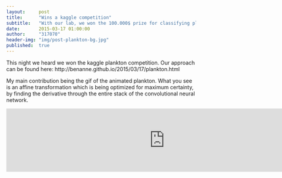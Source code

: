 ```yaml
---
layout:     post
title:      "Wins a kaggle competition"
subtitle:   "With our lab, we won the 100.000$ prize for classifying plankton using deep learning."
date:       2015-03-17 01:00:00
author:     "317070"
header-img: "img/post-plankton-bg.jpg"
published:  true
---
```


<p>This night we heard we won the kaggle plankton competition. Our approach can be found here: <a>http://benanne.github.io/2015/03/17/plankton.html</a></p>

<p>My main contribution being the gif of the animated plankton. What you see is an affine transformation which is being optimized for maximum certainty, by finding the derivative through the entire stack of the convolutional neural network.</p>

<iframe src="http://gfycat.com/ifr/BlandEasyHamadryad" frameborder="0" scrolling="no" width="840" height="168" style="-webkit-backface-visibility: hidden;-webkit-transform: scale(1);" ></iframe>
